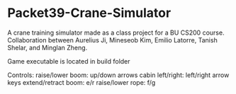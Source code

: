 # Packet39-Crane-Simulator
A crane training simulator made as a class project for a BU CS200 course. Collaboration between Aurelius Ji, Mineseob Kim, Emilio Latorre, Tanish Shelar, and Minglan Zheng.

Game executable is located in build folder

Controls:
	raise/lower boom: up/down arrows
	cabin left/right: left/right arrow keys
	extend/retract boom: e/r 
	raise/lower rope: f/g